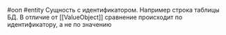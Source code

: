 #ооп #entity
Сущность с идентификатором. Например строка таблицы БД. В отличие от [[ValueObject]] сравнение происходит по идентификатору, а не по значению